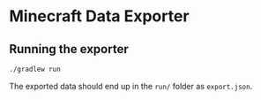 # Minecraft Data Exporter

## Running the exporter

```sh
./gradlew run
```

The exported data should end up in the `run/` folder as `export.json`.
